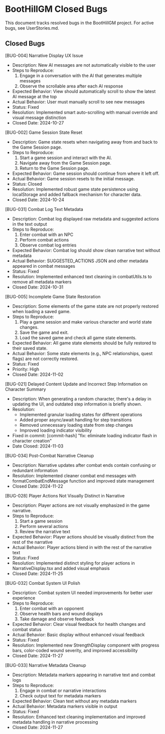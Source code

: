 # BootHillGM Closed Bugs

This document tracks resolved bugs in the BootHillGM project. For active bugs, see UserStories.md.

## Closed Bugs

[BUG-004] Narrative Display UX Issue
- Description: New AI messages are not automatically visible to the user
- Steps to Reproduce: 
  1. Engage in a conversation with the AI that generates multiple messages
  2. Observe the scrollable area after each AI response
- Expected Behavior: View should automatically scroll to show the latest AI message at the top
- Actual Behavior: User must manually scroll to see new messages
- Status: Fixed
- Resolution: Implemented smart auto-scrolling with manual override and visual message distinction
- Closed Date: 2024-10-27

[BUG-002] Game Session State Reset
- Description: Game state resets when navigating away from and back to the Game Session page.
- Steps to Reproduce:
  1. Start a game session and interact with the AI.
  2. Navigate away from the Game Session page.
  3. Return to the Game Session page.
- Expected Behavior: Game session should continue from where it left off.
- Actual Behavior: Game session resets to the initial message.
- Status: Closed
- Resolution: Implemented robust game state persistence using localStorage and added fallback mechanism for character data.
- Closed Date: 2024-10-24

[BUG-031] Combat Log Text Metadata
- Description: Combat log displayed raw metadata and suggested actions in the text output
- Steps to Reproduce:
  1. Enter combat with an NPC
  2. Perform combat actions
  3. Observe combat log entries
- Expected Behavior: Combat log should show clean narrative text without metadata
- Actual Behavior: SUGGESTED_ACTIONS JSON and other metadata appeared in combat messages
- Status: Fixed
- Resolution: Implemented enhanced text cleaning in combatUtils.ts to remove all metadata markers
- Closed Date: 2024-10-31

[BUG-005] Incomplete Game State Restoration
- Description: Some elements of the game state are not properly restored when loading a saved game.
- Steps to Reproduce: 
  1. Play a game session and make various character and world state changes.
  2. Save the game and exit.
  3. Load the saved game and check all game state elements.
- Expected Behavior: All game state elements should be fully restored to their saved state.
- Actual Behavior: Some state elements (e.g., NPC relationships, quest flags) are not correctly restored.
- Status: Fixed
- Priority: High
- Closed Date: 2024-11-02

[BUG-021] Delayed Content Update and Incorrect Step Information on Character Summary
  - Description: When generating a random character, there's a delay in updating the UI, and outdated step information is briefly shown.
  - Resolution: 
    - Implemented granular loading states for different operations
    - Added proper async/await handling for step transitions
    - Removed unnecessary loading state from step changes
    - Improved loading indicator visibility
  - Fixed in commit: [commit-hash] "fix: eliminate loading indicator flash in character creation"
  - Date Closed: 2024-11-03

[BUG-034] Post-Combat Narrative Cleanup
- Description: Narrative updates after combat ends contain confusing or redundant information
- Resolution: Implemented cleaner combat end messages with formatCombatEndMessage function and improved state management
- Closed Date: 2024-11-22

[BUG-028] Player Actions Not Visually Distinct in Narrative
- Description: Player actions are not visually emphasized in the game narrative.
- Steps to Reproduce: 
  1. Start a game session
  2. Perform several actions
  3. Review the narrative text
- Expected Behavior: Player actions should be visually distinct from the rest of the narrative
- Actual Behavior: Player actions blend in with the rest of the narrative text
- Status: Fixed
- Resolution: Implemented distinct styling for player actions in NarrativeDisplay.tsx and added visual emphasis
- Closed Date: 2024-11-25

[BUG-032] Combat System UI Polish
- Description: Combat system UI needed improvements for better user experience
- Steps to Reproduce:
  1. Enter combat with an opponent
  2. Observe health bars and wound displays
  3. Take damage and observe feedback
- Expected Behavior: Clear visual feedback for health changes and combat status
- Actual Behavior: Basic display without enhanced visual feedback
- Status: Fixed
- Resolution: Implemented new StrengthDisplay component with progress bars, color-coded wound severity, and improved accessibility
- Closed Date: 2024-11-27

[BUG-033] Narrative Metadata Cleanup
- Description: Metadata markers appearing in narrative text and combat logs
- Steps to Reproduce:
  1. Engage in combat or narrative interactions
  2. Check output text for metadata markers
- Expected Behavior: Clean text without any metadata markers
- Actual Behavior: Metadata markers visible in output
- Status: Fixed
- Resolution: Enhanced text cleaning implementation and improved metadata handling in narrative processing
- Closed Date: 2024-11-27